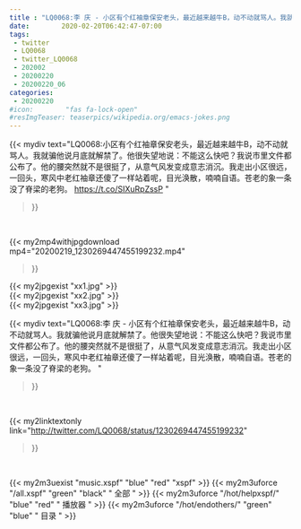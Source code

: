 ```yaml
---
title : "LQ0068:李 庆 - 小区有个红袖章保安老头，最近越来越牛B，动不动就骂人。我就骗他说月底就解禁了。他很失望地说：不能这么快吧？我说市里文件都公布了。他的腰突然就不是很挺了，从意气风发变成意志消沉。我走出小区很远，一回头，寒风中老红袖章还傻了一样站着呢，目光涣散，喃喃自语。苍老的象一条没了脊梁的老狗。 "
date:        2020-02-20T06:42:47-07:00
tags:
 - twitter
 - LQ0068
 - twitter_LQ0068
 - 202002
 - 20200220
 - 20200220_06
categories:
 - 20200220
#icon:        "fas fa-lock-open"
#resImgTeaser: teaserpics/wikipedia.org/emacs-jokes.png
---
```


{{< mydiv text="LQ0068:小区有个红袖章保安老头，最近越来越牛B，动不动就骂人。我就骗他说月底就解禁了。他很失望地说：不能这么快吧？我说市里文件都公布了。他的腰突然就不是很挺了，从意气风发变成意志消沉。我走出小区很远，一回头，寒风中老红袖章还傻了一样站着呢，目光涣散，喃喃自语。苍老的象一条没了脊梁的老狗。 https://t.co/SIXuRpZssP "
>}}
<br>


{{< my2mp4withjpgdownload mp4="20200219_1230269447455199232.mp4"
>}}

{{< my2jpgexist "xx1.jpg" >}}<br>
{{< my2jpgexist "xx2.jpg" >}}<br>
{{< my2jpgexist "xx3.jpg" >}}<br>



{{< mydiv text="LQ0068:李 庆 - 小区有个红袖章保安老头，最近越来越牛B，动不动就骂人。我就骗他说月底就解禁了。他很失望地说：不能这么快吧？我说市里文件都公布了。他的腰突然就不是很挺了，从意气风发变成意志消沉。我走出小区很远，一回头，寒风中老红袖章还傻了一样站着呢，目光涣散，喃喃自语。苍老的象一条没了脊梁的老狗。 "
>}}
<br>

{{< my2linktextonly link="http://twitter.com/LQ0068/status/1230269447455199232"
>}}


<br>

{{< my2m3uexist "music.xspf"        "blue"   "red"    "xspf" >}} {{< my2m3uforce "/all.xspf"         "green"  "black"  " 全部 " >}} {{< my2m3uforce "/hot/helpxspf/"    "blue"   "red"    " 播放器 " >}} {{< my2m3uforce "/hot/endothers/"   "green"  "blue"   " 目录 " >}} 
